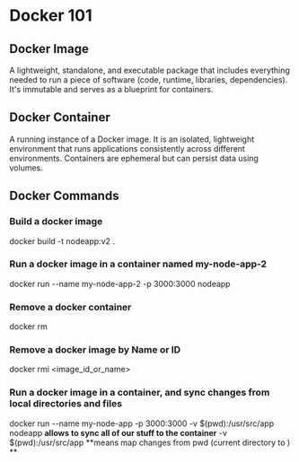# Docker 101

## Docker Image
A lightweight, standalone, and executable package that includes everything needed to run a piece of software (code, runtime, libraries, dependencies). It's immutable and serves as a blueprint for containers.

## Docker Container
A running instance of a Docker image. It is an isolated, lightweight environment that runs applications consistently across different environments. Containers are ephemeral but can persist data using volumes.

## Docker Commands
### Build a docker image 
docker build -t nodeapp:v2 .

### Run a docker image in a container named my-node-app-2
docker run --name my-node-app-2 -p 3000:3000 nodeapp 

### Remove a docker container
docker rm <containername>

### Remove a docker image by Name or ID
docker rmi <image_id_or_name>

### Run a docker image in a container, and sync changes from local directories and files
docker run --name my-node-app -p 3000:3000 -v $(pwd):/usr/src/app nodeapp
**allows to sync all of our stuff to the container**
-v $(pwd):/usr/src/app 
**means map changes from pwd (current directory to ) **
